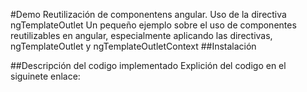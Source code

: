 #Demo Reutilización de componentens angular. Uso de la directiva ngTemplateOutlet 
Un pequeño ejemplo sobre el uso de componentes reutilizables en angular, especialmente aplicando las directivas, ngTemplateOutlet y ngTemplateOutletContext
##Instalación

##Descripción del codigo implementado
Explición del codigo en el siguinete enlace: 
